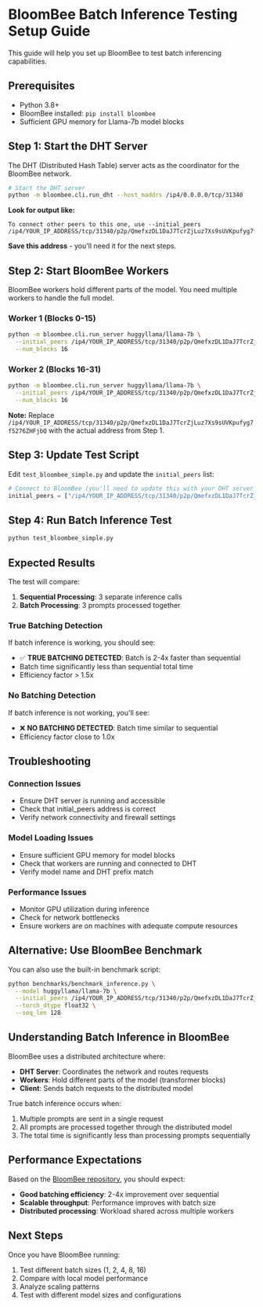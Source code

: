 # BloomBee Batch Inference Testing Setup Guide

This guide will help you set up BloomBee to test batch inferencing capabilities.

## Prerequisites

- Python 3.8+
- BloomBee installed: `pip install bloombee`
- Sufficient GPU memory for Llama-7b model blocks

## Step 1: Start the DHT Server

The DHT (Distributed Hash Table) server acts as the coordinator for the BloomBee network.

```bash
# Start the DHT server
python -m bloombee.cli.run_dht --host_maddrs /ip4/0.0.0.0/tcp/31340
```

**Look for output like:**
```
To connect other peers to this one, use --initial_peers /ip4/YOUR_IP_ADDRESS/tcp/31340/p2p/QmefxzDL1DaJ7TcrZjLuz7Xs9sUVKpufyg7f5276ZHFjbQ
```

**Save this address** - you'll need it for the next steps.

## Step 2: Start BloomBee Workers

BloomBee workers hold different parts of the model. You need multiple workers to handle the full model.

### Worker 1 (Blocks 0-15)
```bash
python -m bloombee.cli.run_server huggyllama/llama-7b \
  --initial_peers /ip4/YOUR_IP_ADDRESS/tcp/31340/p2p/QmefxzDL1DaJ7TcrZjLuz7Xs9sUVKpufyg7f5276ZHFjbQ \
  --num_blocks 16
```

### Worker 2 (Blocks 16-31)
```bash
python -m bloombee.cli.run_server huggyllama/llama-7b \
  --initial_peers /ip4/YOUR_IP_ADDRESS/tcp/31340/p2p/QmefxzDL1DaJ7TcrZjLuz7Xs9sUVKpufyg7f5276ZHFjbQ \
  --num_blocks 16
```

**Note:** Replace `/ip4/YOUR_IP_ADDRESS/tcp/31340/p2p/QmefxzDL1DaJ7TcrZjLuz7Xs9sUVKpufyg7f5276ZHFjbQ` with the actual address from Step 1.

## Step 3: Update Test Script

Edit `test_bloombee_simple.py` and update the `initial_peers` list:

```python
# Connect to BloomBee (you'll need to update this with your DHT server address)
initial_peers = ["/ip4/YOUR_IP_ADDRESS/tcp/31340/p2p/QmefxzDL1DaJ7TcrZjLuz7Xs9sUVKpufyg7f5276ZHFjbQ"]
```

## Step 4: Run Batch Inference Test

```bash
python test_bloombee_simple.py
```

## Expected Results

The test will compare:
1. **Sequential Processing**: 3 separate inference calls
2. **Batch Processing**: 3 prompts processed together

### True Batching Detection

If batch inference is working, you should see:
- ✅ **TRUE BATCHING DETECTED**: Batch is 2-4x faster than sequential
- Batch time significantly less than sequential total time
- Efficiency factor > 1.5x

### No Batching Detection

If batch inference is not working, you'll see:
- ❌ **NO BATCHING DETECTED**: Batch time similar to sequential
- Efficiency factor close to 1.0x

## Troubleshooting

### Connection Issues
- Ensure DHT server is running and accessible
- Check that initial_peers address is correct
- Verify network connectivity and firewall settings

### Model Loading Issues
- Ensure sufficient GPU memory for model blocks
- Check that workers are running and connected to DHT
- Verify model name and DHT prefix match

### Performance Issues
- Monitor GPU utilization during inference
- Check for network bottlenecks
- Ensure workers are on machines with adequate compute resources

## Alternative: Use BloomBee Benchmark

You can also use the built-in benchmark script:

```bash
python benchmarks/benchmark_inference.py \
  --model huggyllama/llama-7b \
  --initial_peers /ip4/YOUR_IP_ADDRESS/tcp/31340/p2p/QmefxzDL1DaJ7TcrZjLuz7Xs9sUVKpufyg7f5276ZHFjbQ \
  --torch_dtype float32 \
  --seq_len 128
```

## Understanding Batch Inference in BloomBee

BloomBee uses a distributed architecture where:
- **DHT Server**: Coordinates the network and routes requests
- **Workers**: Hold different parts of the model (transformer blocks)
- **Client**: Sends batch requests to the distributed model

True batch inference occurs when:
1. Multiple prompts are sent in a single request
2. All prompts are processed together through the distributed model
3. The total time is significantly less than processing prompts sequentially

## Performance Expectations

Based on the [BloomBee repository](https://github.com/ai-decentralized/BloomBee), you should expect:
- **Good batching efficiency**: 2-4x improvement over sequential
- **Scalable throughput**: Performance improves with batch size
- **Distributed processing**: Workload shared across multiple workers

## Next Steps

Once you have BloomBee running:
1. Test different batch sizes (1, 2, 4, 8, 16)
2. Compare with local model performance
3. Analyze scaling patterns
4. Test with different model sizes and configurations 